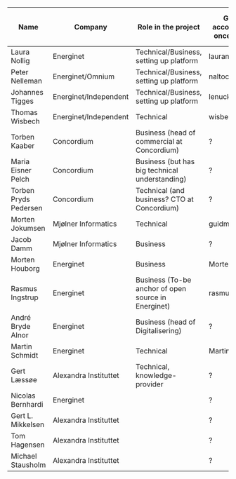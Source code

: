 | Name 			| Company 		| Role in the project 					| GitHub account (add once joined) 	| Email Address | 2FA active 	| Skills and Experiences they can offer 	|
| ---  			| --- 			| --- 							| --- 					| --- 		| ---         	 | ---  			|
| Laura Nollig		| Energinet 		| Technical/Business, setting up platform 		| lauranolling				| LAU@energinet.dk	| ?		|		|
| Peter Nelleman	| Energinet/Omnium	| Technical/Business, setting up platform		| naltoc				| pn@omnium.dk	| ?		|		|
| Johannes Tigges 	| Energinet/Independent	| Technical/Business, setting up platform		| lenucksi				| johannes@g.johannestigges.de	| Y		|		|
| Thomas Wisbech 	| Energinet/Independent	| Technical						| wisbech				| XTHOW@energinet.dk	| Y	|		|
| Torben Kaaber  	| Concordium		| Business  (head of commercial at Concordium) 		| ?					| tka@concordium.com?	| ?		|		|
| Maria Eisner Pelch  	| Concordium		| Business (but has big technical understanding)	| ?					| mep@concordium.com?	| ?		|		|
| Torben Pryds Pedersen	| Concordium		| Technical (and business? CTO at Concordium)		| ?					| tp@concordium.com	| ?		|		|
| Morten Jokumsen 	| Mjølner Informatics	| Technical 						| guidmaster?				| mjo@mjolner.dk	| ?		|		|
| Jacob Damm 		| Mjølner Informatics	| Business 						| ?					| jda@mjolner.dk	| ?		|		|
| Morten Houborg	| Energinet		| Business 						| MortenHouborg				| MHU@energinet.dk	| ?		|		|
| Rasmus Ingstrup	| Energinet		| Business (To-be anchor of open source in Energinet) 	| rasmusingstrup			| RTI@energinet.dk	| ?		|		|
| André Bryde Alnor 	| Energinet		| Business (head of Digitalisering) 			| ?					| ach@energinet.dk	| ?		|		|
| Martin Schmidt 	| Energinet		| Technical 						| MartinSchmidt				| MCS@energinet.dk	| Y?	|		|
| Gert Læssøe		| Alexandra Instituttet	| Technical, knowledge-provider 			| ?					| 					| ?		|		|
| Nicolas Bernhardi	| Energinet	|  | ?	| nba@energinet.dk	| ?	|	|
| Gert L. Mikkelsen	| Alexandra Instituttet	|  | ?	| gert.l.mikkelsen@alexandra.dk	| ?	|	|
| Tom Hagensen	| Alexandra Instituttet	|  | ?	| tom.hagensen@alexandra.dk	| ?	|	|
| Michael Stausholm	| Alexandra Instituttet	|  | ?	| michael.stausholm@alexandra.dk	| ?	|	|
